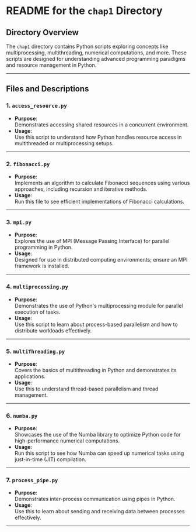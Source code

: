 # **README for the `chap1` Directory**

## **Directory Overview**  
The `chap1` directory contains Python scripts exploring concepts like multiprocessing, multithreading, numerical computations, and more. These scripts are designed for understanding advanced programming paradigms and resource management in Python.

---

## **Files and Descriptions**

### **1. `access_resource.py`**  
- **Purpose**:  
  Demonstrates accessing shared resources in a concurrent environment.  
- **Usage**:  
  Use this script to understand how Python handles resource access in multithreaded or multiprocessing setups.  

---

### **2. `fibonacci.py`**  
- **Purpose**:  
  Implements an algorithm to calculate Fibonacci sequences using various approaches, including recursion and iterative methods.  
- **Usage**:  
  Run this file to see efficient implementations of Fibonacci calculations.  

---

### **3. `mpi.py`**  
- **Purpose**:  
  Explores the use of MPI (Message Passing Interface) for parallel programming in Python.  
- **Usage**:  
  Designed for use in distributed computing environments; ensure an MPI framework is installed.  

---

### **4. `multiprocessing.py`**  
- **Purpose**:  
  Demonstrates the use of Python's multiprocessing module for parallel execution of tasks.  
- **Usage**:  
  Use this script to learn about process-based parallelism and how to distribute workloads effectively.  

---

### **5. `multiThreading.py`**  
- **Purpose**:  
  Covers the basics of multithreading in Python and demonstrates its applications.  
- **Usage**:  
  Use this to understand thread-based parallelism and thread management.  

---

### **6. `numba.py`**  
- **Purpose**:  
  Showcases the use of the Numba library to optimize Python code for high-performance numerical computations.  
- **Usage**:  
  Run this script to see how Numba can speed up numerical tasks using just-in-time (JIT) compilation.  

---

### **7. `process_pipe.py`**  
- **Purpose**:  
  Demonstrates inter-process communication using pipes in Python.  
- **Usage**:  
  Use this to learn about sending and receiving data between processes effectively.  

---